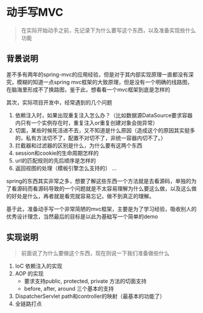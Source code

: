 # 动手写MVC

> 在实际开始动手之前，先记录下为什么要写这个东西，以及准备实现些什么功能

## 背景说明

差不多有两年的spring-mvc的应用经验，但是对于其内部实现原理一直都没有深究，模糊的知道一点spring mvc框架的大致原理，但是没有一个明确的线路图，在脑海里形成不了换路图，鉴于此，想看看一个mvc框架到底是怎样的

其次，实际项目开发中，经常遇到的几个问题

1. 依赖注入时，如果出现重复注入怎么办？（比如数据源DataSource要求容器内只有一个实例存在时，重复注入or重复创建对象会抛异常）
2. 切面，某些时候死活进不去，又不知道是什么原因（造成这个的原因其实挺多的，私有方法切不了，配置不对切不了，非统一容器内切不了。）
3. 拦截器和过滤器的区别是什么，为什么要有这两个东西
4. session和cookie的生命周期怎样的
5. url的匹配规则的先后顺序是怎样的
6. 返回视图的处理（模板引擎怎么支持的）
...


spring的东西其实非常之多，想要了解这些东西一个方法就是去看源码，单独的为了看源码而看源码导致的一个问题就是不太容易理解为什么要这么做，以及这么做的好处是什么，再者就是看完就容易忘记，做不到真正的理解。


基于此，准备动手写一个非常简陋的mvc框架，主要是为了学习经验，吸收别人的优秀设计理念，当然最后的目标是以此为基础写一个简单的demo


## 实现说明

> 前面说了为什么要做这个东西，现在则说一下我们准备做些什么


1. IoC 依赖注入的实现
2. AOP 的实现 
    - 要求支持public, protected, private 方法的切面支持
    - before, after, around 三个基本的支持
3. DispatcherServlet path和controller的映射（最基本的功能了）
4. 全链路打点
